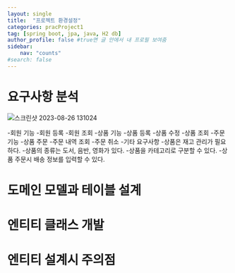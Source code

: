 ```yaml
---
layout: single
title:  "프로젝트 환경설정"
categories: pracProject1
tag: [spring boot, jpa, java, H2 db]
author_profile: false #true면 글 안에서 내 프로필 보여줌
sidebar:
    nav: "counts"
#search: false
---
```


# 요구사항 분석

![스크린샷 2023-08-26 131024](https://github.com/jwjungwoo/jwjungwoo.github.io/assets/140131247/a87a4377-1e8b-4185-8bfc-e5da25e31009)   

-회원 기능
  -회원 등록
  -회원 조회
-상품 기능
  -상품 등록
  -상품 수정
  -상품 조회
-주문 기능
  -상품 주문
  -주문 내역 조회
  -주문 취소
-기타 요구사항
  -상품은 재고 관리가 필요하다.
  -상품의 종류는 도서, 음반, 영화가 있다.
  -상품을 카테고리로 구분할 수 있다.
  -상품 주문시 배송 정보를 입력할 수 있다.


# 도메인 모델과 테이블 설계

# 엔티티 클래스 개발

# 엔티티 설계시 주의점
